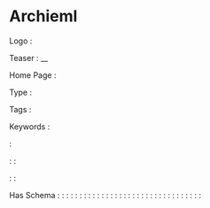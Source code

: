 # Archieml

Logo
: ![]()

Teaser
: __

Home Page
: 

Type
: 

Tags
: 

Keywords
: 

: 


: 
: 

: 
: 

Has Schema
: 
: 
: 
: 
: 
: 
: 
: 
: 
: 
: 
: 
: 
: 
: 
: 
: 
: 
: 
: 
: 
: 
: 
: 
: 
: 
: 
: 
: 
: 
: 
: 
: 

